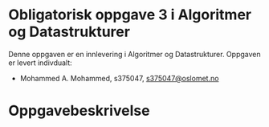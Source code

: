 # Obligatorisk oppgave 3 i Algoritmer og Datastrukturer

Denne oppgaven er en innlevering i Algoritmer og Datastrukturer. 
Oppgaven er levert indivdualt:
* Mohammed A. Mohammed, s375047, s375047@oslomet.no


# Oppgavebeskrivelse

